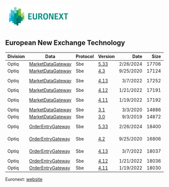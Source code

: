 [![Euronext](https://github.com/Open-Markets-Initiative/Directory/blob/main/Organizations/Euronext/Images/Logo.png)](https://www.euronext.com)


## European New Exchange Technology

| Division | Data | Protocol | Version | Date | Size | [Status][Omi.Glossary.Status] | [Testing][Omi.Glossary.Testing] | Specification |
| --- | --- | --- | --- | ---: | ---: | --- | --- | --- |
| Optiq | [MarketDataGateway][Euronext.Optiq.MarketDataGateway.Sbe.v5.33.Dissector] | Sbe | [5.33][Euronext.Optiq.MarketDataGateway.Sbe.v5.33.Dissector] | 2/26/2024 | 17706 | [Active][Omi.Glossary.Status.Active] | [Beta][Omi.Glossary.Testing.Beta] | [url][Euronext.Optiq.MarketDataGateway.Sbe.v5.33.Url] - [xml][Euronext.Optiq.MarketDataGateway.Sbe.v5.33.Xml] |
| Optiq | [MarketDataGateway][Euronext.Optiq.MarketDataGateway.Sbe.v4.3.Dissector] | Sbe | [4.3][Euronext.Optiq.MarketDataGateway.Sbe.v4.3.Dissector] | 9/25/2020 | 17124 | [Deprecated][Omi.Glossary.Status.Deprecated] | [Beta][Omi.Glossary.Testing.Beta] | [url][Euronext.Optiq.MarketDataGateway.Sbe.v4.3.Url] - [xml][Euronext.Optiq.MarketDataGateway.Sbe.v4.3.Xml] |
| Optiq | [MarketDataGateway][Euronext.Optiq.MarketDataGateway.Sbe.v4.13.Dissector] | Sbe | [4.13][Euronext.Optiq.MarketDataGateway.Sbe.v4.13.Dissector] | 3/7/2022 | 17252 | [Active][Omi.Glossary.Status.Active] | [Beta][Omi.Glossary.Testing.Beta] | [url][Euronext.Optiq.MarketDataGateway.Sbe.v4.13.Url] - [pdf][Euronext.Optiq.MarketDataGateway.Sbe.v4.13.Pdf] - [xml][Euronext.Optiq.MarketDataGateway.Sbe.v4.13.Xml] |
| Optiq | [MarketDataGateway][Euronext.Optiq.MarketDataGateway.Sbe.v4.12.Dissector] | Sbe | [4.12][Euronext.Optiq.MarketDataGateway.Sbe.v4.12.Dissector] | 1/21/2022 | 17191 | [Deprecated][Omi.Glossary.Status.Deprecated] | [Beta][Omi.Glossary.Testing.Beta] | [url][Euronext.Optiq.MarketDataGateway.Sbe.v4.12.Url] - [xml][Euronext.Optiq.MarketDataGateway.Sbe.v4.12.Xml] |
| Optiq | [MarketDataGateway][Euronext.Optiq.MarketDataGateway.Sbe.v4.11.Dissector] | Sbe | [4.11][Euronext.Optiq.MarketDataGateway.Sbe.v4.11.Dissector] | 1/19/2022 | 17192 | [Deprecated][Omi.Glossary.Status.Deprecated] | [Beta][Omi.Glossary.Testing.Beta] | [url][Euronext.Optiq.MarketDataGateway.Sbe.v4.11.Url] - [pdf][Euronext.Optiq.MarketDataGateway.Sbe.v4.11.Pdf] - [xml][Euronext.Optiq.MarketDataGateway.Sbe.v4.11.Xml] |
| Optiq | [MarketDataGateway][Euronext.Optiq.MarketDataGateway.Sbe.v3.1.Dissector] | Sbe | [3.1][Euronext.Optiq.MarketDataGateway.Sbe.v3.1.Dissector] | 3/3/2020 | 14886 | [Deprecated][Omi.Glossary.Status.Deprecated] | [Beta][Omi.Glossary.Testing.Beta] | [url][Euronext.Optiq.MarketDataGateway.Sbe.v3.1.Url] - [xml][Euronext.Optiq.MarketDataGateway.Sbe.v3.1.Xml] |
| Optiq | [MarketDataGateway][Euronext.Optiq.MarketDataGateway.Sbe.v3.0.Dissector] | Sbe | [3.0][Euronext.Optiq.MarketDataGateway.Sbe.v3.0.Dissector] | 9/3/2019 | 14872 | [Deprecated][Omi.Glossary.Status.Deprecated] | [Beta][Omi.Glossary.Testing.Beta] | [url][Euronext.Optiq.MarketDataGateway.Sbe.v3.0.Url] - [xml][Euronext.Optiq.MarketDataGateway.Sbe.v3.0.Xml] |
| Optiq | [OrderEntryGateway][Euronext.Optiq.OrderEntryGateway.Sbe.v5.33.Dissector] | Sbe | [5.33][Euronext.Optiq.OrderEntryGateway.Sbe.v5.33.Dissector] | 2/26/2024 | 18400 | [Active][Omi.Glossary.Status.Active] | [Beta][Omi.Glossary.Testing.Beta] | [url][Euronext.Optiq.OrderEntryGateway.Sbe.v5.33.Url] - [pdf][Euronext.Optiq.OrderEntryGateway.Sbe.v5.33.Pdf] - [xml][Euronext.Optiq.OrderEntryGateway.Sbe.v5.33.Xml] |
| Optiq | [OrderEntryGateway][Euronext.Optiq.OrderEntryGateway.Sbe.v4.2.Dissector] | Sbe | [4.2][Euronext.Optiq.OrderEntryGateway.Sbe.v4.2.Dissector] | 9/25/2020 | 16806 | [Deprecated][Omi.Glossary.Status.Deprecated] | [Beta][Omi.Glossary.Testing.Beta] | [url][Euronext.Optiq.OrderEntryGateway.Sbe.v4.2.Url] - [pdf][Euronext.Optiq.OrderEntryGateway.Sbe.v4.2.Pdf] - [xml][Euronext.Optiq.OrderEntryGateway.Sbe.v4.2.Xml] |
| Optiq | [OrderEntryGateway][Euronext.Optiq.OrderEntryGateway.Sbe.v4.13.Dissector] | Sbe | [4.13][Euronext.Optiq.OrderEntryGateway.Sbe.v4.13.Dissector] | 3/7/2022 | 18037 | [Active][Omi.Glossary.Status.Active] | [Beta][Omi.Glossary.Testing.Beta] | [url][Euronext.Optiq.OrderEntryGateway.Sbe.v4.13.Url] - [pdf][Euronext.Optiq.OrderEntryGateway.Sbe.v4.13.Pdf] - [xml][Euronext.Optiq.OrderEntryGateway.Sbe.v4.13.Xml] |
| Optiq | [OrderEntryGateway][Euronext.Optiq.OrderEntryGateway.Sbe.v4.12.Dissector] | Sbe | [4.12][Euronext.Optiq.OrderEntryGateway.Sbe.v4.12.Dissector] | 1/21/2022 | 18036 | [Deprecated][Omi.Glossary.Status.Deprecated] | [Beta][Omi.Glossary.Testing.Beta] | [url][Euronext.Optiq.OrderEntryGateway.Sbe.v4.12.Url] - [xml][Euronext.Optiq.OrderEntryGateway.Sbe.v4.12.Xml] |
| Optiq | [OrderEntryGateway][Euronext.Optiq.OrderEntryGateway.Sbe.v4.11.Dissector] | Sbe | [4.11][Euronext.Optiq.OrderEntryGateway.Sbe.v4.11.Dissector] | 1/19/2022 | 18030 | [Deprecated][Omi.Glossary.Status.Deprecated] | [Beta][Omi.Glossary.Testing.Beta] | [url][Euronext.Optiq.OrderEntryGateway.Sbe.v4.11.Url] - [xml][Euronext.Optiq.OrderEntryGateway.Sbe.v4.11.Xml] |


Euronext: [website](https://www.euronext.com "Go to European New Exchange Technology")


[Omi.Glossary.Status]: https://github.com/Open-Markets-Initiative/Directory/blob/main/Glossary/Status.md "Protocol Deployment Status"
[Omi.Glossary.Status.Active]: https://github.com/Open-Markets-Initiative/Directory/blob/main/Glossary/Status.md "Deployment Status: Protocol is in active production"
[Omi.Glossary.Status.Deprecated]: https://github.com/Open-Markets-Initiative/Directory/blob/main/Glossary/Status.md "Deployment Status: Protocol is no longer in active use"
[Omi.Glossary.Status.Future]: https://github.com/Open-Markets-Initiative/Directory/blob/main/Glossary/Status.md "Deployment Status: Protocol is not yet deployed to an active production environment"
[Omi.Glossary.Status.Unknown]: https://github.com/Open-Markets-Initiative/Directory/blob/main/Glossary/Status.md "Deployment Status: Protocol deployment status is unknown"
[Omi.Glossary.Status.Header]: https://github.com/Open-Markets-Initiative/Directory/blob/main/Glossary/Status.md "Deployment Status: Header only protocol provided for debugging"
[Omi.Glossary.Testing]: https://github.com/Open-Markets-Initiative/Directory/blob/main/Glossary/Testing.md "Protocol Testing Status"
[Omi.Glossary.Testing.Verified]: https://github.com/Open-Markets-Initiative/Directory/blob/main/Glossary/Testing.md "Testing Status: Protocol has been tested on live data"
[Omi.Glossary.Testing.Incomplete]: https://github.com/Open-Markets-Initiative/Directory/blob/main/Glossary/Testing.md "Testing Status: Protocol has been tested on live data but contains known issues"
[Omi.Glossary.Testing.Beta]: https://github.com/Open-Markets-Initiative/Directory/blob/main/Glossary/Testing.md "Testing Status: Protocol has not been tested and structure is speculative"
[Omi.Glossary.Testing.Untested]: https://github.com/Open-Markets-Initiative/Directory/blob/main/Glossary/Testing.md "Testing Status: Protocol has not been tested on live data"

[Euronext.Optiq.MarketDataGateway.Sbe.v3.0.Dissector]: https://github.com/Open-Markets-Initiative/wireshark-lua/blob/main/Euronext/Euronext.Optiq.MarketDataGateway.Sbe.v3.0.Script.Dissector.lua "Euronext Optiq MarketDataGateway Sbe v3.0 Wireshark Dissector"
[Euronext.Optiq.MarketDataGateway.Sbe.v3.0.Url]: https://connect2.euronext.com "European New Exchange Technology 3.0 Url"
[Euronext.Optiq.MarketDataGateway.Sbe.v3.0.Xml]: https://github.com/Open-Markets-Initiative/Directory/blob/main/Organizations/Euronext/Specifications/Euronext.Optiq.MarketDataGateway.Sbe.v3.0.xml "European New Exchange Technology 3.0 Xml"
[Euronext.Optiq.MarketDataGateway.Sbe.v3.1.Dissector]: https://github.com/Open-Markets-Initiative/wireshark-lua/blob/main/Euronext/Euronext.Optiq.MarketDataGateway.Sbe.v3.1.Script.Dissector.lua "Euronext Optiq MarketDataGateway Sbe v3.1 Wireshark Dissector"
[Euronext.Optiq.MarketDataGateway.Sbe.v3.1.Url]: https://connect2.euronext.com "European New Exchange Technology 3.1 Url"
[Euronext.Optiq.MarketDataGateway.Sbe.v3.1.Xml]: https://github.com/Open-Markets-Initiative/Directory/blob/main/Organizations/Euronext/Specifications/Euronext.Optiq.MarketDataGateway.Sbe.v3.1.xml "European New Exchange Technology 3.1 Xml"
[Euronext.Optiq.MarketDataGateway.Sbe.v4.3.Dissector]: https://github.com/Open-Markets-Initiative/wireshark-lua/blob/main/Euronext/Euronext.Optiq.MarketDataGateway.Sbe.v4.3.Script.Dissector.lua "Euronext Optiq MarketDataGateway Sbe v4.3 Wireshark Dissector"
[Euronext.Optiq.MarketDataGateway.Sbe.v4.3.Url]: https://connect2.euronext.com "European New Exchange Technology 4.3 Url"
[Euronext.Optiq.MarketDataGateway.Sbe.v4.3.Xml]: https://github.com/Open-Markets-Initiative/Directory/blob/main/Organizations/Euronext/Specifications/Euronext.Optiq.MarketDataGateway.Sbe.v4.3.xml "European New Exchange Technology 4.3 Xml"
[Euronext.Optiq.MarketDataGateway.Sbe.v4.11.Dissector]: https://github.com/Open-Markets-Initiative/wireshark-lua/blob/main/Euronext/Euronext.Optiq.MarketDataGateway.Sbe.v4.11.Script.Dissector.lua "Euronext Optiq MarketDataGateway Sbe v4.11 Wireshark Dissector"
[Euronext.Optiq.MarketDataGateway.Sbe.v4.11.Url]: https://connect2.euronext.com "European New Exchange Technology 4.11 Url"
[Euronext.Optiq.MarketDataGateway.Sbe.v4.11.Pdf]: https://github.com/Open-Markets-Initiative/Directory/blob/main/Organizations/Euronext/Specifications/Euronext.Optiq.MarketDataGateway.Sbe.v4.11.pdf "European New Exchange Technology 4.11 Pdf"
[Euronext.Optiq.MarketDataGateway.Sbe.v4.11.Xml]: https://github.com/Open-Markets-Initiative/Directory/blob/main/Organizations/Euronext/Specifications/Euronext.Optiq.MarketDataGateway.Sbe.v4.11.xml "European New Exchange Technology 4.11 Xml"
[Euronext.Optiq.MarketDataGateway.Sbe.v4.12.Dissector]: https://github.com/Open-Markets-Initiative/wireshark-lua/blob/main/Euronext/Euronext.Optiq.MarketDataGateway.Sbe.v4.12.Script.Dissector.lua "Euronext Optiq MarketDataGateway Sbe v4.12 Wireshark Dissector"
[Euronext.Optiq.MarketDataGateway.Sbe.v4.12.Url]: https://connect2.euronext.com "European New Exchange Technology 4.12 Url"
[Euronext.Optiq.MarketDataGateway.Sbe.v4.12.Xml]: https://github.com/Open-Markets-Initiative/Directory/blob/main/Organizations/Euronext/Specifications/Euronext.Optiq.MarketDataGateway.Sbe.v4.12.xml "European New Exchange Technology 4.12 Xml"
[Euronext.Optiq.MarketDataGateway.Sbe.v4.13.Dissector]: https://github.com/Open-Markets-Initiative/wireshark-lua/blob/main/Euronext/Euronext.Optiq.MarketDataGateway.Sbe.v4.13.Script.Dissector.lua "Euronext Optiq MarketDataGateway Sbe v4.13 Wireshark Dissector"
[Euronext.Optiq.MarketDataGateway.Sbe.v4.13.Url]: https://connect2.euronext.com "European New Exchange Technology 4.13 Url"
[Euronext.Optiq.MarketDataGateway.Sbe.v4.13.Pdf]: https://github.com/Open-Markets-Initiative/Directory/blob/main/Organizations/Euronext/Specifications/Euronext.Optiq.MarketDataGateway.Sbe.v4.13.pdf "European New Exchange Technology 4.13 Pdf"
[Euronext.Optiq.MarketDataGateway.Sbe.v4.13.Xml]: https://github.com/Open-Markets-Initiative/Directory/blob/main/Organizations/Euronext/Specifications/Euronext.Optiq.MarketDataGateway.Sbe.v4.13.xml "European New Exchange Technology 4.13 Xml"
[Euronext.Optiq.MarketDataGateway.Sbe.v5.33.Dissector]: https://github.com/Open-Markets-Initiative/wireshark-lua/blob/main/Euronext/Euronext.Optiq.MarketDataGateway.Sbe.v5.33.Script.Dissector.lua "Euronext Optiq MarketDataGateway Sbe v5.33 Wireshark Dissector"
[Euronext.Optiq.MarketDataGateway.Sbe.v5.33.Url]: https://connect2.euronext.com "European New Exchange Technology 5.33 Url"
[Euronext.Optiq.MarketDataGateway.Sbe.v5.33.Xml]: https://github.com/Open-Markets-Initiative/Directory/blob/main/Organizations/Euronext/Specifications/Euronext.Optiq.MarketDataGateway.Sbe.v5.33.xml "European New Exchange Technology 5.33 Xml"
[Euronext.Optiq.OrderEntryGateway.Sbe.v4.2.Dissector]: https://github.com/Open-Markets-Initiative/wireshark-lua/blob/main/Euronext/Euronext.Optiq.OrderEntryGateway.Sbe.v4.2.Script.Dissector.lua "Euronext Optiq OrderEntryGateway Sbe v4.2 Wireshark Dissector"
[Euronext.Optiq.OrderEntryGateway.Sbe.v4.2.Url]: https://connect2.euronext.com "European New Exchange Technology 4.2 Url"
[Euronext.Optiq.OrderEntryGateway.Sbe.v4.2.Pdf]: https://github.com/Open-Markets-Initiative/Directory/blob/main/Organizations/Euronext/Specifications/Euronext.Optiq.OrderEntryGateway.Sbe.v4.2.pdf "European New Exchange Technology 4.2 Pdf"
[Euronext.Optiq.OrderEntryGateway.Sbe.v4.2.Xml]: https://github.com/Open-Markets-Initiative/Directory/blob/main/Organizations/Euronext/Specifications/Euronext.Optiq.OrderEntryGateway.Sbe.v4.2.xml "European New Exchange Technology 4.2 Xml"
[Euronext.Optiq.OrderEntryGateway.Sbe.v4.11.Dissector]: https://github.com/Open-Markets-Initiative/wireshark-lua/blob/main/Euronext/Euronext.Optiq.OrderEntryGateway.Sbe.v4.11.Script.Dissector.lua "Euronext Optiq OrderEntryGateway Sbe v4.11 Wireshark Dissector"
[Euronext.Optiq.OrderEntryGateway.Sbe.v4.11.Url]: https://connect2.euronext.com "European New Exchange Technology 4.11 Url"
[Euronext.Optiq.OrderEntryGateway.Sbe.v4.11.Xml]: https://github.com/Open-Markets-Initiative/Directory/blob/main/Organizations/Euronext/Specifications/Euronext.Optiq.OrderEntryGateway.Sbe.v4.11.xml "European New Exchange Technology 4.11 Xml"
[Euronext.Optiq.OrderEntryGateway.Sbe.v4.12.Dissector]: https://github.com/Open-Markets-Initiative/wireshark-lua/blob/main/Euronext/Euronext.Optiq.OrderEntryGateway.Sbe.v4.12.Script.Dissector.lua "Euronext Optiq OrderEntryGateway Sbe v4.12 Wireshark Dissector"
[Euronext.Optiq.OrderEntryGateway.Sbe.v4.12.Url]: https://connect2.euronext.com "European New Exchange Technology 4.12 Url"
[Euronext.Optiq.OrderEntryGateway.Sbe.v4.12.Xml]: https://github.com/Open-Markets-Initiative/Directory/blob/main/Organizations/Euronext/Specifications/Euronext.Optiq.OrderEntryGateway.Sbe.v4.12.xml "European New Exchange Technology 4.12 Xml"
[Euronext.Optiq.OrderEntryGateway.Sbe.v4.13.Dissector]: https://github.com/Open-Markets-Initiative/wireshark-lua/blob/main/Euronext/Euronext.Optiq.OrderEntryGateway.Sbe.v4.13.Script.Dissector.lua "Euronext Optiq OrderEntryGateway Sbe v4.13 Wireshark Dissector"
[Euronext.Optiq.OrderEntryGateway.Sbe.v4.13.Url]: https://connect2.euronext.com "European New Exchange Technology 4.13 Url"
[Euronext.Optiq.OrderEntryGateway.Sbe.v4.13.Pdf]: https://github.com/Open-Markets-Initiative/Directory/blob/main/Organizations/Euronext/Specifications/Euronext.Optiq.OrderEntryGateway.Sbe.v4.13.pdf "European New Exchange Technology 4.13 Pdf"
[Euronext.Optiq.OrderEntryGateway.Sbe.v4.13.Xml]: https://github.com/Open-Markets-Initiative/Directory/blob/main/Organizations/Euronext/Specifications/Euronext.Optiq.OrderEntryGateway.Sbe.v4.13.xml "European New Exchange Technology 4.13 Xml"
[Euronext.Optiq.OrderEntryGateway.Sbe.v5.33.Dissector]: https://github.com/Open-Markets-Initiative/wireshark-lua/blob/main/Euronext/Euronext.Optiq.OrderEntryGateway.Sbe.v5.33.Script.Dissector.lua "Euronext Optiq OrderEntryGateway Sbe v5.33 Wireshark Dissector"
[Euronext.Optiq.OrderEntryGateway.Sbe.v5.33.Url]: https://connect2.euronext.com "European New Exchange Technology 5.33 Url"
[Euronext.Optiq.OrderEntryGateway.Sbe.v5.33.Pdf]: https://github.com/Open-Markets-Initiative/Directory/blob/main/Organizations/Euronext/Specifications/Euronext.Optiq.OrderEntryGateway.Sbe.v5.33.pdf "European New Exchange Technology 5.33 Pdf"
[Euronext.Optiq.OrderEntryGateway.Sbe.v5.33.Xml]: https://github.com/Open-Markets-Initiative/Directory/blob/main/Organizations/Euronext/Specifications/Euronext.Optiq.OrderEntryGateway.Sbe.v5.33.xml "European New Exchange Technology 5.33 Xml"
